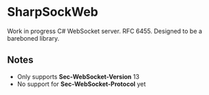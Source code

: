 # SharpSockWeb
Work in progress C# WebSocket server. RFC 6455. Designed to be a bareboned library.

## Notes
* Only supports **Sec-WebSocket-Version** 13
* No support for **Sec-WebSocket-Protocol** yet
